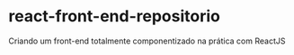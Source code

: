 # react-front-end-repositorio
Criando um front-end totalmente componentizado na prática com ReactJS
